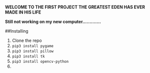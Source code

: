 **WELCOME TO THE FIRST PROJECT THE GREATEST EDEN HAS EVER MADE IN HIS LIFE**

**Still not working on my new computer.............**

##Installing
1. Clone the repo
2. `pip3 install pygame`
3. `pip3 install pillow`
4. `pip3 install tk`
5. `pip3 install opencv-python`
6. 
